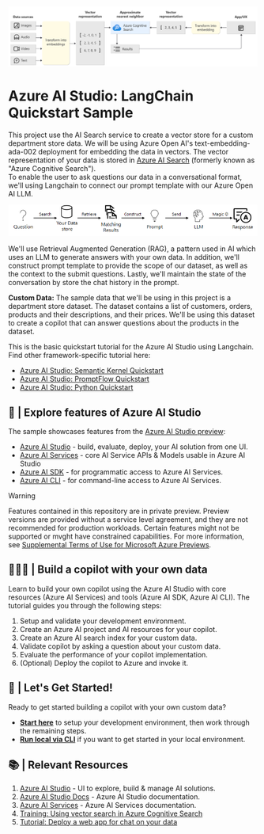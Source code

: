 ![](img/vector-search-architecture-diagram.png)

# Azure AI Studio: LangChain Quickstart Sample

This project use the AI Search service to create a vector store for a custom department store data.  We will be using Azure Open AI's text-embedding-ada-002 deployment for embedding the data in vectors. The vector representation of your data is stored in [Azure AI Search](https://learn.microsoft.com/en-us/azure/search/search-what-is-azure-search) (formerly known as "Azure Cognitive Search").  
To enable the user to ask questions our data in a conversational format, we'll using Langchain to connect our prompt template with our Azure Open AI LLM.

![](img/rag-pattern.png)

We'll use Retrieval Augmented Generation (RAG), a pattern used in AI which uses an LLM to generate answers with your own data. In addition, we'll  construct prompt template to provide the scope of our dataset, as well as the context to the submit questions. Lastly, we'll maintain the state of the conversation by store the chat history in the prompt.

**Custom Data:** The sample data that we'll be using in this project is a department store dataset.  The dataset contains a list of customers, orders, products and their descriptions, and their prices.  We'll be using this dataset to create a copilot that can answer questions about the products in the dataset.

This is the basic quickstart tutorial for the Azure AI Studio using Langchain. Find other framework-specific tutorial here:
 - [Azure AI Studio: Semantic Kernel Quickstart](https://github.com/Azure-Samples/aistudio-python-semantickernel-sample)
 - [Azure AI Studio: PromptFlow Quickstart](https://github.com/Azure-Samples/aistudio-python-promptflow-sample)
  - [Azure AI Studio: Python Quickstart](https://github.com/Azure-Samples/aistudio-python-quickstart-sample)


## 🧰 | Explore features of Azure AI Studio

The sample showcases features from the [Azure AI Studio preview](https://aka.ms/azureai/docs):

* [Azure AI Studio](https://aka.ms/azureaistudio/docs) - build, evaluate, deploy, your AI solution from one UI.
* [Azure AI Services](https://learn.microsoft.com/azure/ai-services/what-are-ai-services) - core AI Service APIs & Models usable in Azure AI Studio 
* [Azure AI SDK](https://learn.microsoft.com/azure/ai-studio/how-to/sdk-install?) - for programmatic access to Azure AI Services.
* [Azure AI CLI](https://learn.microsoft.com/azure/ai-studio/how-to/cli-install) - for command-line access to Azure AI Services.

> [!WARNING]  
> Features contained in this repository are in private preview. Preview versions are provided without a service level agreement, and they are not recommended for production workloads. Certain features might not be supported or mvght have constrained capabilities. For more information, see [Supplemental Terms of Use for Microsoft Azure Previews](https://azure.microsoft.com/support/legal/preview-supplemental-terms/).

## 👩🏽‍💻 | Build a copilot with your own data

Learn to build your own copilot using the Azure AI Studio with core resources (Azure AI Services) and tools (Azure AI SDK, Azure AI CLI). The tutorial guides you through the following steps:

1. Setup and validate your development environment.
2. Create an Azure AI project and AI resources for your copilot.
3. Create an Azure AI search index for your custom data.
4. Validate copilot by asking a question about your custom data.
5. Evaluate the performance of your copilot implementation.
6. (Optional) Deploy the copilot to Azure and invoke it.

## 🏁 | Let's Get Started!

Ready to get started building a copilot with your own custom data? 
- [**Start here**](docs/use-github-codes.md) to setup your development environment, then work through the remaining steps.
- [**Run local via CLI**](docs/use-locally.md) if you want to get started in your local environment.

## 📚 | Relevant Resources

1. [Azure AI Studio](https://aka.ms/azureaistudio) - UI to explore, build & manage AI solutions.
1. [Azure AI Studio Docs](https://aka.ms/azureaistudio/docs) - Azure AI Studio documentation.
1. [Azure AI Services](https://learn.microsoft.com/azure/ai-services/what-are-ai-services) - Azure AI Services documentation.
1. [Training: Using vector search in Azure Cognitive Search](https://learn.microsoft.com/training/modules/improve-search-results-vector-search) 
1. [Tutorial: Deploy a web app for chat on your data](https://learn.microsoft.com/azure/ai-studio/tutorials/deploy-chat-web-app) 
